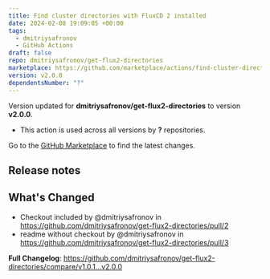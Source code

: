 ```yaml
---
title: Find cluster directories with FluxCD 2 installed
date: 2024-02-08 19:09:05 +00:00
tags:
  - dmitriysafronov
  - GitHub Actions
draft: false
repo: dmitriysafronov/get-flux2-directories
marketplace: https://github.com/marketplace/actions/find-cluster-directories-with-fluxcd-2-installed
version: v2.0.0
dependentsNumber: "?"
---
```



Version updated for **dmitriysafronov/get-flux2-directories** to version **v2.0.0**.
- This action is used across all versions by **?** repositories.

Go to the [GitHub Marketplace](https://github.com/marketplace/actions/find-cluster-directories-with-fluxcd-2-installed) to find the latest changes.

## Release notes

## What's Changed
* Checkout included by @dmitriysafronov in https://github.com/dmitriysafronov/get-flux2-directories/pull/2
* readme without checkout by @dmitriysafronov in https://github.com/dmitriysafronov/get-flux2-directories/pull/3


**Full Changelog**: https://github.com/dmitriysafronov/get-flux2-directories/compare/v1.0.1...v2.0.0
